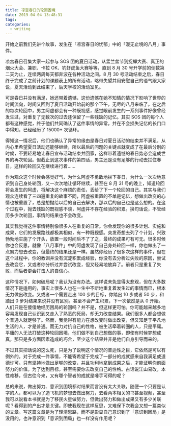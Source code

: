 ```yaml
---
title: 凉宫春日的轮回困境
date: 2019-04-04 13:48:31
tags:
categories: 
  - writing
---
```


开始之前我们先讲个故事，发生在「凉宫春日的忧郁」中的「漫无止境的八月」事件。

凉宫春日召集大家一起参与 SOS 团的夏日活动，从盂兰盆节到捉蝉大赛、真正的烟火大会、兼职、卡拉 OK、钓虾虎鱼大赛等等，直到 8 月 30 号开学前的倒数第二天为止，连续两周每天都奔波在各种活动之间。8 月 30 号活动结束之后，春日终于完成了之前计划的课题表上的所有活动，略带失望并用安慰自己的语气跟大家说，夏天活动到此结束了，后天学校的活动室见。

可是春日并没有满足，她还带着遗憾，这份遗憾在她不知情的情况下影响了世界的时间流向，时间又回到了夏日活动开始前的那个下午，无尽的八月来临了。在之后的每次轮回中，男主阿虚都会有一种既视感，感觉眼前发生的一系列事件好像曾经发生过，对重复了无数次的过去还保留了一些残缺的记忆。其实 SOS 团的每个人都有这种感觉，终于他们共同确认了这件事情的异常，并在不会损失记忆的长门口中得知，已经经历了 15000+ 次循环。

得知这一情况后，他们也确认了异常的缘由是春日对夏日活动的结束并不满足，从内心里希望夏日活动还能够继续，所以最后的问题的关键点就变成了在最后分别的时候，不要轻易地让春日宣布活动结束并回家，这样带着遗憾的春日势必会造成世界的再次轮回。但截止到这次事件的第四话，男主还是没有足够的行动去拦住春日，这样的轮回又在继续进行着……

作为观众这个时候会感觉好气，为什么阿虚不勇敢地拦下春日，为什么一次次地意识到自己身处轮回，又一次次地让循环继续，甚至在 8 月 31 号的晚上，知道轮回将会发生的阿虚，将解决这个麻烦的责任，丢给了下一个轮回的自己。其实与我们观众连续看了三四遍重复的故事不同，阿虚被重置的不单是记忆，想做出改变的心情也被重置了，总是想抛给以后的自己去解决，那以后的自己也是这么想的。在这个过程中，抛去残缺的既视感不谈，阿虚并不存在经验的积累。换句话说，不管经历多少次轮回，事情的结果也不会改变。

其实我觉得这件事情特别像很多人在重复的日常。你会发现你的很多计划、实施和成果，它们的发展路线都极其相似，有一种既视感。突发奇想去列了个计划，兴致勃勃地实施了个开头，放置一段时间后不了了之，最终的成果可有可无。很多时候你也会反思，就像「八月事件」中的阿虚发现了自己身处轮回一样，你也做出了一点努力想去改变，但最终的结果还是一样。虽然你经历了很多次这样的事件，但在这个过程中，你的教训并没有沉淀积累成经验，你没有去分析过失败的原因，尝试去改变它，又或者你分析过并尝试改变，但又轻易地放弃了。前者只是重复了失败，而后者更会打击人的自信心。

这种情况下，如何破局呢？我认为没有办法。这样说未免显得太悲观，但在大多数情况下是适用的，事实上很多人也在一生中不断地重复着发生过的事情而已，根本无力做出改变。又或者一个需要走出 100 步的目标，你踏出 10 步或者 50 步，和踏出 0 步对结果来说并没有区别。甚至不会产生积累，下一次依然是从 0 开始。人们只是在傻傻地经历困局的轮回吗？并不是，但这样更可怕。你可能越来越多地容易发现自己认识到又走入了熟悉的死局，却无力改变结果。我们很多人都会想做个普通人就足够了。然而，我觉得有能力在想改变时做出改变，但又知足于平凡地生活的人，才是普通。而无力对抗自己的性格，被生活牵着转圈的人，只是平庸。平庸的人无法打破这种轮回困境，他们做不到自己想做的事，即使有时候梦想成真，那只是多方面因素造成的巧合，至少这个结果并非是他们自身引导而来的。

不过其实把话说的这么死，只是为了说明这个情况的普适性之巨，它依然是可以有例外的。对于完成一件事情，不能寄希望于完成了一部分的成就感来自我满足或道德许可。只有坚持地做出足够的改变，并且功利地拿到成果之后，才能证明你前面努力的价值。为了达到目标，甚至需要你去改变自己的性格。古话说江山易改，本性难移，但古往今来，又有哪个智者的成就是唾手可得的呢？

总的来说，做出努力、意识到困境都对结果而言没有太大关联，随便一个只要是认字的人，都可以为了造飞机的梦想去做出努力，去看两本相关的书甚至视频，甚至我可以说看本书就是为了移民火星做努力，但做出努力和做出成果又有多少关联呢？看得到的产出才是关键。即使我现在这样反思，又难保下次我会又想一篇类似的文章。写这篇文章是为了理清思路，而不是彰显自己意识到了「意识到困局」是没用的，也许意识到「意识到困局」也一样没有作用呢？


